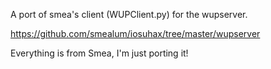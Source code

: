 A port of smea's client (WUPClient.py) for the wupserver.

https://github.com/smealum/iosuhax/tree/master/wupserver

Everything is from Smea, I'm just porting it!